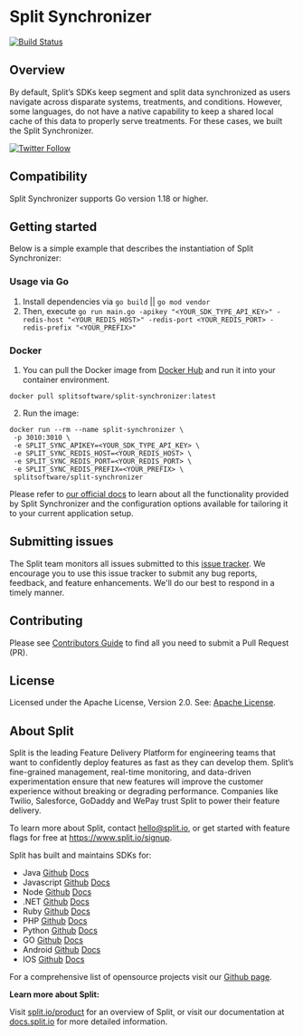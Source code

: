 # Split Synchronizer
[![Build Status](https://api.travis-ci.com/splitio/split-synchronizer.svg?branch=master)](https://api.travis-ci.com/splitio/split-synchronizer)

## Overview
By default, Split’s SDKs keep segment and split data synchronized as users navigate across disparate systems, treatments, and conditions. However, some languages, do not have a native capability to keep a shared local cache of this data to properly serve treatments. For these cases, we built the Split Synchronizer.

[![Twitter Follow](https://img.shields.io/twitter/follow/splitsoftware.svg?style=social&label=Follow&maxAge=1529000)](https://twitter.com/intent/follow?screen_name=splitsoftware)

## Compatibility
Split Synchronizer supports Go version 1.18 or higher.

## Getting started
Below is a simple example that describes the instantiation of Split Synchronizer:

### Usage via Go
1. Install dependencies via `go build` || `go mod vendor`
2. Then, execute `go run main.go -apikey "<YOUR_SDK_TYPE_API_KEY>" -redis-host "<YOUR_REDIS_HOST>" -redis-port <YOUR_REDIS_PORT> -redis-prefix "<YOUR_PREFIX>"`

### Docker
1. You can pull the Docker image from [Docker Hub](https://hub.docker.com/r/splitsoftware/split-synchronizer) and run it into your container environment.

```shell
docker pull splitsoftware/split-synchronizer:latest
```

2. Run the image:

```shell
docker run --rm --name split-synchronizer \
 -p 3010:3010 \
 -e SPLIT_SYNC_APIKEY=<YOUR_SDK_TYPE_API_KEY> \
 -e SPLIT_SYNC_REDIS_HOST=<YOUR_REDIS_HOST> \
 -e SPLIT_SYNC_REDIS_PORT=<YOUR_REDIS_PORT> \
 -e SPLIT_SYNC_REDIS_PREFIX=<YOUR_PREFIX> \
 splitsoftware/split-synchronizer
```

Please refer to [our official docs](https://help.split.io/hc/en-us/articles/360019686092-Split-Synchronizer-Proxy) to learn about all the functionality provided by Split Synchronizer and the configuration options available for tailoring it to your current application setup.

## Submitting issues
The Split team monitors all issues submitted to this [issue tracker](https://github.com/splitio/split-synchronizer/issues). We encourage you to use this issue tracker to submit any bug reports, feedback, and feature enhancements. We'll do our best to respond in a timely manner.

## Contributing
Please see [Contributors Guide](CONTRIBUTORS-GUIDE.md) to find all you need to submit a Pull Request (PR).

## License
Licensed under the Apache License, Version 2.0. See: [Apache License](http://www.apache.org/licenses/).

## About Split

Split is the leading Feature Delivery Platform for engineering teams that want to confidently deploy features as fast as they can develop them. Split’s fine-grained management, real-time monitoring, and data-driven experimentation ensure that new features will improve the customer experience without breaking or degrading performance. Companies like Twilio, Salesforce, GoDaddy and WePay trust Split to power their feature delivery.

To learn more about Split, contact hello@split.io, or get started with feature flags for free at https://www.split.io/signup.

Split has built and maintains SDKs for:

* Java [Github](https://github.com/splitio/java-client) [Docs](https://help.split.io/hc/en-us/articles/360020405151-Java-SDK)
* Javascript [Github](https://github.com/splitio/javascript-client) [Docs](https://help.split.io/hc/en-us/articles/360020448791-JavaScript-SDK)
* Node [Github](https://github.com/splitio/javascript-client) [Docs](https://help.split.io/hc/en-us/articles/360020564931-Node-js-SDK)
* .NET [Github](https://github.com/splitio/.net-core-client) [Docs](https://help.split.io/hc/en-us/articles/360020240172--NET-SDK)
* Ruby [Github](https://github.com/splitio/ruby-client) [Docs](https://help.split.io/hc/en-us/articles/360020673251-Ruby-SDK)
* PHP [Github](https://github.com/splitio/php-client) [Docs](https://help.split.io/hc/en-us/articles/360020350372-PHP-SDK)
* Python [Github](https://github.com/splitio/python-client) [Docs](https://help.split.io/hc/en-us/articles/360020359652-Python-SDK)
* GO [Github](https://github.com/splitio/go-client) [Docs](https://help.split.io/hc/en-us/articles/360020093652-Go-SDK)
* Android [Github](https://github.com/splitio/android-client) [Docs](https://help.split.io/hc/en-us/articles/360020343291-Android-SDK)
* IOS [Github](https://github.com/splitio/ios-client) [Docs](https://help.split.io/hc/en-us/articles/360020401491-iOS-SDK)

For a comprehensive list of opensource projects visit our [Github page](https://github.com/splitio?utf8=%E2%9C%93&query=%20only%3Apublic%20).

**Learn more about Split:**

Visit [split.io/product](https://www.split.io/product) for an overview of Split, or visit our documentation at [docs.split.io](https://help.split.io/hc/en-us) for more detailed information.
